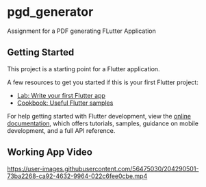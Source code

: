 # pgd_generator

Assignment for a PDF generating FLutter Application

## Getting Started

This project is a starting point for a Flutter application.

A few resources to get you started if this is your first Flutter project:

- [Lab: Write your first Flutter app](https://docs.flutter.dev/get-started/codelab)
- [Cookbook: Useful Flutter samples](https://docs.flutter.dev/cookbook)

For help getting started with Flutter development, view the
[online documentation](https://docs.flutter.dev/), which offers tutorials,
samples, guidance on mobile development, and a full API reference.

## Working App Video

https://user-images.githubusercontent.com/56475030/204290501-73ba2268-ca92-4632-9964-022c6fee0cbe.mp4

